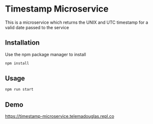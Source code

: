 # Timestamp Microservice

This is a microservice which returns the UNIX and UTC timestamp for a valid date passed to the service
## Installation

Use the npm package manager to install

```bash
npm install
```

## Usage

```bash
npm run start
```

## Demo
https://timestamp-microservice.telemadouglas.repl.co
